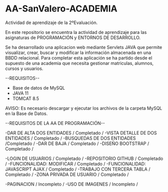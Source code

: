 # AA-SanValero-ACADEMIA
Actividad de aprendizaje de la 2ºEvaluación.

En este repositorio se encuentra la actividad de aprendizaje para las asignaturas de PROGRAMACIÓN y ENTORNOS DE DESARROLLO.

Se ha desarrollado una aplicacion web mediante Servlets JAVA que permite visualizar, crear, buscar y modificar la información almacenada en una BBDD 
relacional. Para completar esta aplicación se ha partido desde el supuesto de una academia que necesita gestionar matriculas, alumnos, cursos y usuarios.

--REQUISITOS--

- Base de datos de MySQL
- JAVA 11
- TOMCAT 8.5

AVISO: Es necesario descargar y ejecutar los archivos de la carpeta MySQL en la Base de Datos.


--REQUISITOS DE LA AA DE PROGRAMACIÓN--

-DAR DE ALTA DOS ENTIDADES / Completado /
-VISTA DETALLE DE DOS ENTIDADES / Completado / 
-BUSQUEDAS DE DOS ENTIDADES /Completado /
-DAR DE BAJA / Completado /
-DISEÑO BOOTSTRAP / Completado /

-LOGIN DE USUARIOS / Completado /
-REPOSITORIO GITHUB / Completado / 
-FUNCIONALIDAD: MODIFICAR / Completado / 
-FUNCIONALIDAD: JAVASCRIPT AJAX / Completado / 
-TRABAJO CON TERCERA TABLA / Completado /
-ZONA PRIVADA DE USUARIO / Completado /

-PAGINACION / Incompleto /
-USO DE IMAGENES / Incompleto / 
